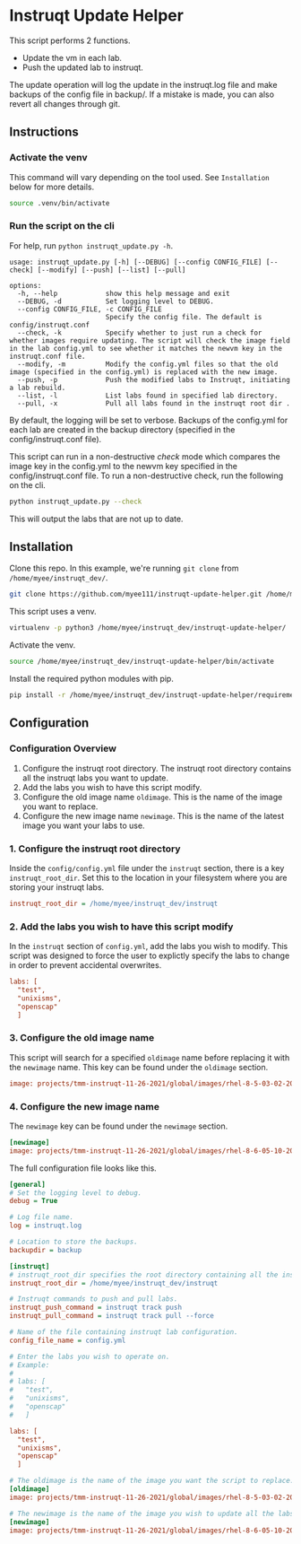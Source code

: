 # Instruqt Update Helper

This script performs 2 functions.

* Update the vm in each lab.
* Push the updated lab to instruqt.

The update operation will log the update in the instruqt.log file and make backups of the config file in backup/. If a mistake is made, you can also revert all changes through git.

## Instructions

### Activate the venv

This command will vary depending on the tool used. See `Installation` below for more details.

```bash
source .venv/bin/activate
```

### Run the script on the cli

For help, run `python instruqt_update.py -h`.

```ascii
usage: instruqt_update.py [-h] [--DEBUG] [--config CONFIG_FILE] [--check] [--modify] [--push] [--list] [--pull]

options:
  -h, --help            show this help message and exit
  --DEBUG, -d           Set logging level to DEBUG.
  --config CONFIG_FILE, -c CONFIG_FILE
                        Specify the config file. The default is config/instruqt.conf
  --check, -k           Specify whether to just run a check for whether images require updating. The script will check the image field in the lab config.yml to see whether it matches the newvm key in the instruqt.conf file.
  --modify, -m          Modify the config.yml files so that the old image (specified in the config.yml) is replaced with the new image.
  --push, -p            Push the modified labs to Instruqt, initiating a lab rebuild.
  --list, -l            List labs found in specified lab directory.
  --pull, -x            Pull all labs found in the instruqt root dir .
```

By default, the logging will be set to verbose. Backups of the config.yml for each lab are created in the backup directory (specified in the config/instruqt.conf file).

This script can run in a non-destructive _check_ mode which compares the image key in the config.yml to the newvm key specified in the config/instruqt.conf file. To run a non-destructive check, run the following on the cli.

```bash
python instruqt_update.py --check
```

This will output the labs that are not up to date.

## Installation

Clone this repo. In this example, we're running `git clone` from `/home/myee/instruqt_dev/`.

```bash
git clone https://github.com/myee111/instruqt-update-helper.git /home/myee/instruqt_dev/
```

This script uses a venv.

```bash
virtualenv -p python3 /home/myee/instruqt_dev/instruqt-update-helper/
```

Activate the venv.

```bash
source /home/myee/instruqt_dev/instruqt-update-helper/bin/activate
```

Install the required python modules with pip.

```bash
pip install -r /home/myee/instruqt_dev/instruqt-update-helper/requirements.txt
```

## Configuration

### Configuration Overview

1. Configure the instruqt root directory. The instruqt root directory contains all the instruqt labs you want to update.
2. Add the labs you wish to have this script modify.
3. Configure the old image name `oldimage`. This is the name of the image you want to replace.
4. Configure the new image name `newimage`. This is the name of the latest image you want your labs to use.

### 1. Configure the instruqt root directory

Inside the `config/config.yml` file under the `instruqt` section, there is a key `instruqt_root_dir`. Set this to the location in your filesystem where you are storing your instruqt labs.

```ini
instruqt_root_dir = /home/myee/instruqt_dev/instruqt
```

### 2. Add the labs you wish to have this script modify

In the `instruqt` section of `config.yml`, add the labs you wish to modify. This script was designed to force the user to explictly specify the labs to change in order to prevent accidental overwrites.

```ini
labs: [
  "test",
  "unixisms",
  "openscap"
  ]
```

### 3. Configure the old image name

This script will search for a specified `oldimage` name before replacing it with the `newimage` name. This key can be found under the `oldimage` section.

```ini
image: projects/tmm-instruqt-11-26-2021/global/images/rhel-8-5-03-02-2022-1
```

### 4. Configure the new image name

The `newimage` key can be found under the `newimage` section.

```ini
[newimage]
image: projects/tmm-instruqt-11-26-2021/global/images/rhel-8-6-05-10-2022-1
```

The full configuration file looks like this.

```ini
[general]
# Set the logging level to debug.
debug = True

# Log file name.
log = instruqt.log

# Location to store the backups.
backupdir = backup

[instruqt]
# instruqt_root_dir specifies the root directory containing all the instruqt labs.
instruqt_root_dir = /home/myee/instruqt_dev/instruqt

# Instruqt commands to push and pull labs.
instruqt_push_command = instruqt track push
instruqt_pull_command = instruqt track pull --force

# Name of the file containing instruqt lab configuration.
config_file_name = config.yml

# Enter the labs you wish to operate on.
# Example:
#
# labs: [
#   "test",
#   "unixisms",
#   "openscap"
#   ]

labs: [
  "test",
  "unixisms",
  "openscap"
  ]

# The oldimage is the name of the image you want the script to replace.
[oldimage]
image: projects/tmm-instruqt-11-26-2021/global/images/rhel-8-5-03-02-2022-1

# The newimage is the name of the image you wish to update all the labs to.
[newimage]
image: projects/tmm-instruqt-11-26-2021/global/images/rhel-8-6-05-10-2022-1
